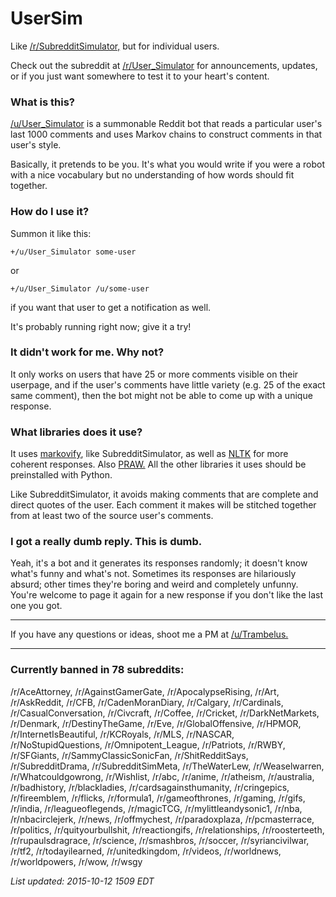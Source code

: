 # UserSim
Like [/r/SubredditSimulator,](http://www.reddit.com/r/SubredditSimulator) but for individual users.

Check out the subreddit at [/r/User_Simulator](http://www.reddit.com/r/User_Simulator) for announcements, updates, or if you just want somewhere to test it to your heart's content.

### What is this?

[/u/User_Simulator](http://www.reddit.com/user/User_Simulator) is a summonable Reddit bot that reads a particular user's last 1000 comments and uses Markov chains to construct comments in that user's style.

Basically, it pretends to be you. It's what you would write if you were a robot with a nice vocabulary but no understanding of how words should fit together.

### How do I use it?

Summon it like this:

    +/u/User_Simulator some-user
  
or

    +/u/User_Simulator /u/some-user
  
if you want that user to get a notification as well.

It's probably running right now; give it a try!

### It didn't work for me. Why not?

It only works on users that have 25 or more comments visible on their userpage, and if the user's comments have little variety (e.g. 25 of the exact same comment), then the bot might not be able to come up with a unique response.

### What libraries does it use?

It uses [markovify](https://github.com/jsvine/markovify), like SubredditSimulator, as well as [NLTK](http://www.nltk.org/) for more coherent responses. Also [PRAW.](https://praw.readthedocs.org/en/v3.1.0/) All the other libraries it uses should be preinstalled with Python.

Like SubredditSimulator, it avoids making comments that are complete and direct quotes of the user. Each comment it makes will be stitched together from at least two of the source user's comments.


### I got a really dumb reply. This is dumb.

Yeah, it's a bot and it generates its responses randomly; it doesn't know what's funny and what's not. Sometimes its responses are hilariously absurd; other times they're boring and weird and completely unfunny. You're welcome to page it again for a new response if you don't like the last one you got.

-----

If you have any questions or ideas, shoot me a PM at [/u/Trambelus.](https://www.reddit.com/message/compose/?to=trambelus)

-----

### Currently banned in 78 subreddits:

/r/AceAttorney, /r/AgainstGamerGate, /r/ApocalypseRising, /r/Art, /r/AskReddit, /r/CFB, /r/CadenMoranDiary, /r/Calgary, /r/Cardinals, /r/CasualConversation, /r/Civcraft, /r/Coffee, /r/Cricket, /r/DarkNetMarkets, /r/Denmark, /r/DestinyTheGame, /r/Eve, /r/GlobalOffensive, /r/HPMOR, /r/InternetIsBeautiful, /r/KCRoyals, /r/MLS, /r/NASCAR, /r/NoStupidQuestions, /r/Omnipotent_League, /r/Patriots, /r/RWBY, /r/SFGiants, /r/SammyClassicSonicFan, /r/ShitRedditSays, /r/SubredditDrama, /r/SubredditSimMeta, /r/TheWaterLew, /r/Weaselwarren, /r/Whatcouldgowrong, /r/Wishlist, /r/abc, /r/anime, /r/atheism, /r/australia, /r/badhistory, /r/blackladies, /r/cardsagainsthumanity, /r/cringepics, /r/fireemblem, /r/flicks, /r/formula1, /r/gameofthrones, /r/gaming, /r/gifs, /r/india, /r/leagueoflegends, /r/magicTCG, /r/mylittleandysonic1, /r/nba, /r/nbacirclejerk, /r/news, /r/offmychest, /r/paradoxplaza, /r/pcmasterrace, /r/politics, /r/quityourbullshit, /r/reactiongifs, /r/relationships, /r/roosterteeth, /r/rupaulsdragrace, /r/science, /r/smashbros, /r/soccer, /r/syriancivilwar, /r/tf2, /r/todayilearned, /r/unitedkingdom, /r/videos, /r/worldnews, /r/worldpowers, /r/wow, /r/wsgy

*List updated: 2015-10-12 1509 EDT*